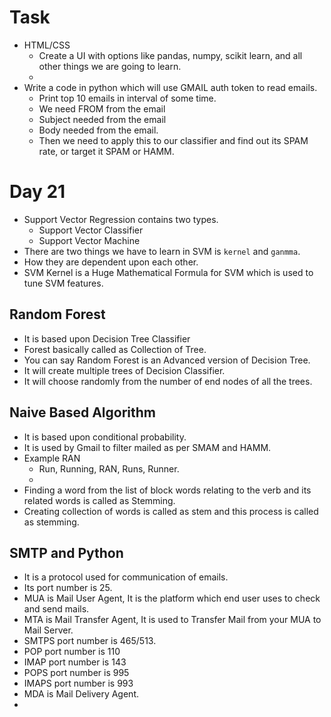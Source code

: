 # Task
*   HTML/CSS
    *   Create a UI with options like pandas, numpy, scikit learn, and all other things we are going to learn.
    *   
*   Write a code in python which will use GMAIL auth token to read emails.
    *  Print top 10 emails in interval of some time.
    *   We need FROM from the email
    *   Subject needed from the email
    *   Body needed from the email.
    *   Then we need to apply this to our classifier and find out its SPAM rate, or target it SPAM or HAMM.
# Day 21
*   Support Vector Regression contains two types.
    *   Support Vector Classifier
    *   Support Vector Machine
*   There are two things we have to learn in SVM is ```kernel``` and ```ganmma```.
*   How they are dependent upon each other.
*   SVM Kernel is a Huge Mathematical Formula for SVM which is used to tune SVM features.

## Random Forest
*   It is based upon Decision Tree Classifier
*   Forest basically called as Collection of Tree.
*   You can say Random Forest is an Advanced version of Decision Tree.
*   It will create multiple trees of Decision Classifier.
*   It will choose randomly from the number of end nodes of all the trees.

## Naive Based Algorithm
*   It is based upon conditional probability.
*   It is used by Gmail to filter mailed as per SMAM and HAMM.
*   Example RAN
    *   Run, Running, RAN, Runs, Runner.
    *   
*   Finding a word from the list of block words relating to the verb and its related words is called as Stemming.
*   Creating collection of words is called as stem and this process is called as stemming.

## SMTP and Python
*   It is a protocol used for communication of emails.
*   Its port number is 25.
*   MUA is Mail User Agent, It is the platform which end user uses to check and send mails.
*   MTA is Mail Transfer Agent, It is used to Transfer Mail from your MUA to Mail Server.
*   SMTPS port number is 465/513.
*   POP port number is 110
*   IMAP port number is 143
*   POPS port number is 995
*   IMAPS port number is 993
*   MDA is Mail Delivery Agent.
*    